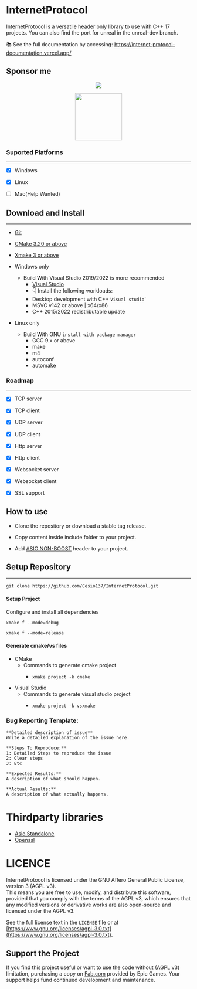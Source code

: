 # InternetProtocol

InternetProtocol is a versatile header only library to use with C++ 17 projects. You can also find the port for unreal
in the unreal-dev branch.

📚 See the full documentation by accessing: https://internet-protocol-documentation.vercel.app/

## Sponsor me

<p align="center">
  <a href="https://www.paypal.com/donate?hosted_button_id=L48BPZ4VVCN6Q"><img src="https://www.paypalobjects.com/en_US/i/btn/btn_donateCC_LG.gif"></a>
</p>
<p align="center">
  <a href="https://nubank.com.br/pagar/1bcou4/5D6eezlHdm"><img src="https://logodownload.org/wp-content/uploads/2020/02/pix-bc-logo.png" width="128"></a>
</p>

### Suported Platforms

---

- [x] Windows

- [X] Linux

- [ ] Mac(Help Wanted)

## Download and Install

---

- [Git](https://git-scm.com)

- [CMake 3.20 or above](https://cmake.org/download/)

- [Xmake 3 or above](https://xmake.io/)

- Windows only
    - Build With Visual Studio 2019/2022 is more recommended
        - [Visual Studio](https://visualstudio.microsoft.com/downloads/)
        - 👇 Install the following workloads:
        - Desktop development with C++ ```Visual studio```'
        - MSVC v142 or above | x64/x86
        - C++ 2015/2022 redistributable update

- Linux only
    - Build With GNU ```install with package manager```
        - GCC 9.x or above
        - make
        - m4
        - autoconf
        - automake

### Roadmap

---

- [X] TCP server

- [X] TCP client

- [X] UDP server

- [X] UDP client

- [X] Http server

- [X] Http client

- [X] Websocket server

- [X] Websocket client

- [X] SSL support

## How to use

- Clone the repository or download a stable tag release.

- Copy content inside include folder to your project.

- Add [ASIO NON-BOOST](https://sourceforge.net/projects/asio/files/asio/) header to your project.


## Setup Repository

---

```shell
git clone https://github.com/Cesio137/InternetProtocol.git
```

#### Setup Project
Configure and install all dependencies
```shell
xmake f --mode=debug
```
```shell
xmake f --mode=release
```

#### Generate cmake/vs files

* CMake
  * Commands to generate cmake project
    * ```shell
      xmake project -k cmake
      ``` 
* Visual Studio
  * Commands to generate visual studio project
    * ```shell
      xmake project -k vsxmake
      ```

### Bug Reporting Template:

```
**Detailed description of issue**
Write a detailed explanation of the issue here.

**Steps To Reproduce:**
1: Detailed Steps to reproduce the issue 
2: Clear steps
3: Etc

**Expected Results:**
A description of what should happen.

**Actual Results:**
A description of what actually happens.
```

# Thirdparty libraries

- [Asio Standalone](https://think-async.com/Asio/)
- [Openssl](https://www.openssl.org/)

# LICENCE

InternetProtocol is licensed under the GNU Affero General Public License, version 3 (AGPL v3).  
This means you are free to use, modify, and distribute this software, provided that you comply with the terms of the
AGPL v3, which ensures that any modified versions or derivative works are also open-source and licensed under the AGPL
v3.

See the full license text in the `LICENSE` file or
at [https://www.gnu.org/licenses/agpl-3.0.txt](https://www.gnu.org/licenses/agpl-3.0.txt).

## Support the Project

If you find this project useful or want to use the code without (AGPL v3) limitation, purchasing a copy
on [Fab.com](https://www.fab.com) provided by Epic Games. Your support helps fund continued development and maintenance.

